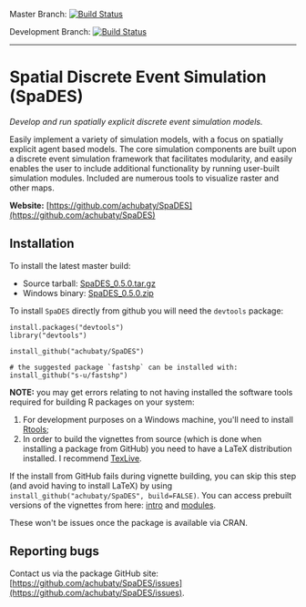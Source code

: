 Master Branch: [![Build Status](https://travis-ci.org/achubaty/SpaDES.svg?branch=master)](https://travis-ci.org/achubaty/SpaDES)

Development Branch: [![Build Status](https://travis-ci.org/achubaty/SpaDES.svg?branch=development)](https://travis-ci.org/achubaty/SpaDES)

-----

# Spatial Discrete Event Simulation (SpaDES)

*Develop and run spatially explicit discrete event simulation models.*

Easily implement a variety of simulation models, with a focus on spatially explicit agent based models. The core simulation components are built upon a discrete event simulation framework that facilitates modularity, and easily enables the user to include additional functionality by running user-built simulation modules. Included are numerous tools to visualize raster and other maps.

**Website:** [https://github.com/achubaty/SpaDES](https://github.com/achubaty/SpaDES)

## Installation

To install the latest master build:

- Source tarball: [SpaDES_0.5.0.tar.gz](https://github.com/achubaty/SpaDES/raw/master/SpaDES_0.5.0.tar.gz)
- Windows binary: [SpaDES_0.5.0.zip](https://github.com/achubaty/SpaDES/raw/master/SpaDES_0.5.0.zip)


To install `SpaDES` directly from github you will need the `devtools` package:

    install.packages("devtools")
    library("devtools")
	
    install_github("achubaty/SpaDES")
    
    # the suggested package `fastshp` can be installed with:
    install_github("s-u/fastshp")

**NOTE:** you may get errors relating to not having installed the software tools required for building R packages on your system:

1. For development purposes on a Windows machine, you'll need to install [Rtools](http://cran.r-project.org/bin/windows/Rtools/);
2. In order to build the vignettes from source (which is done when installing a package from GitHub) you need to have a LaTeX distribution installed. I recommend [TexLive](https://www.tug.org/texlive/).

If the install from GitHub fails during vignette building, you can skip this step (and avoid having to install LaTeX) by using `install_github("achubaty/SpaDES", build=FALSE)`. You can access prebuilt versions of the vignettes from here: [intro](https://github.com/achubaty/SpaDES/blob/master/vignettes/introduction.pdf?raw=true) and [modules](https://github.com/achubaty/SpaDES/blob/master/vignettes/modules.pdf?raw=true).

These won't be issues once the package is available via CRAN.

## Reporting bugs

Contact us via the package GitHub site: [https://github.com/achubaty/SpaDES/issues](https://github.com/achubaty/SpaDES/issues).
